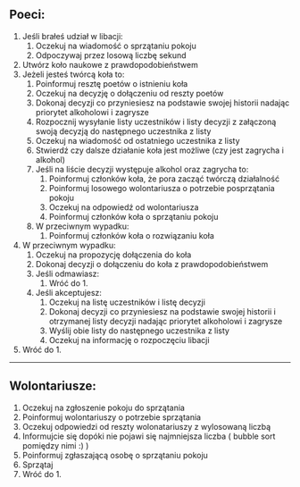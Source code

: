 ## Poeci:

1. Jeśli brałeś udział w libacji:
   1. Oczekuj na wiadomość o sprzątaniu pokoju
   2. Odpoczywaj przez losową liczbę sekund
2. Utwórz koło naukowe z prawdopodobieństwem
3. Jeżeli jesteś twórcą koła to:
   1. Poinformuj resztę poetów o istnieniu koła
   2. Oczekuj na decyzję o dołączeniu od reszty poetów
   3. Dokonaj decyzji co przyniesiesz na podstawie swojej historii nadając priorytet alkoholowi i zagrysze
   4. Rozpocznij wysyłanie listy uczestników i listy decyzji z załączoną swoją decyzją do następnego uczestnika z listy
   5. Oczekuj na wiadomość od ostatniego uczestnika z listy
   6. Stwierdź czy dalsze działanie koła jest możliwe (czy jest zagrycha i alkohol)
   7. Jeśli na liście decyzji występuje alkohol oraz zagrycha to:
      1. Poinformuj członków koła, że pora zacząć twórczą działalność
      2. Poinformuj losowego wolontariusza o potrzebie posprzątania pokoju
      3. Oczekuj na odpowiedź od wolontariusza
      4. Poinformuj członków koła o sprzątaniu pokoju
   8. W przeciwnym wypadku:
      1. Poinformuj członków koła o rozwiązaniu koła
4. W przeciwnym wypadku:
   1. Oczekuj na propozycję dołączenia do koła
   2. Dokonaj decyzji o dołączeniu do koła z prawdopodobieństwem
   3. Jeśli odmawiasz:
      1. Wróć do 1.
   4. Jeśli akceptujesz:
      1. Oczekuj na listę uczestników i listę decyzji
      2. Dokonaj decyzji co przyniesiesz na podstawie swojej historii i otrzymanej listy decyzji nadając priorytet
         alkoholowi i zagrysze
      3. Wyślij obie listy do następnego uczestnika z listy
      4. Oczekuj na informację o rozpoczęciu libacji
5. Wróć do 1.

<hr />

## Wolontariusze:

1. Oczekuj na zgłoszenie pokoju do sprzątania
2. Poinformuj wolontariuszy o potrzebie sprzątania
3. Oczekuj odpowiedzi od reszty wolonatariuszy z wylosowaną liczbą
4. Informujcie się dopóki nie pojawi się najmniejsza liczba ( bubble sort pomiędzy nimi :) )
5. Poinformuj zgłaszającą osobę o sprzątaniu pokoju
6. Sprzątaj
7. Wróć do 1.
